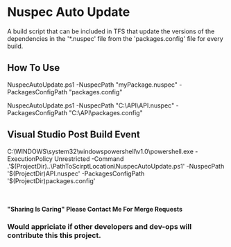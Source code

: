 # Nuspec Auto Update
A build script that can be included in TFS that update the versions of the dependencies in the '*.nuspec' file from the 'packages.config' file for every build.



How To Use
----
NuspecAutoUpdate.ps1 -NuspecPath "myPackage.nuspec" -PackagesConfigPath "packages.config"

NuspecAutoUpdate.ps1 -NuspecPath "C:\API\API.nuspec" -PackagesConfigPath "C:\API\packages.config"

Visual Studio Post Build Event
----
C:\WINDOWS\system32\windowspowershell\v1.0\powershell.exe  -ExecutionPolicy Unrestricted  -Command .'$(ProjectDir)..\PathToScirptLocation\NuspecAutoUpdate.ps1' -NuspecPath '$(ProjectDir)API.nuspec' -PackagesConfigPath '$(ProjectDir)packages.config'



<br><br>
**"Sharing Is Caring" Please Contact Me For Merge Requests**
### Would appriciate if other developers and dev-ops will contribute this this project.

